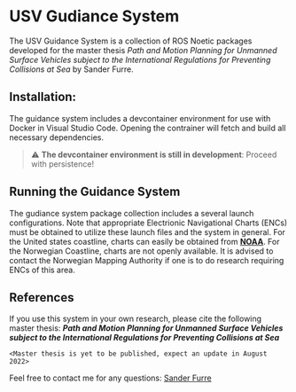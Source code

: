 # USV Gudiance System
The USV Guidance System is a collection of ROS Noetic packages developed for the master thesis <em>Path and Motion Planning for Unmanned Surface Vehicles subject to the International Regulations for Preventing Collisions at Sea</em> by Sander Furre.



## Installation:
The guidance system includes a devcontainer environment for use with Docker in Visual Studio Code. Opening the contrainer will fetch and build all necessary dependencies.
> :warning: **The devcontainer environment is still in development**: Proceed with persistence!

## Running the Guidance System
The gudiance system package collection includes a several launch configurations. Note that appropriate Electrionic Navigational Charts (ENCs) must be obtained to utilize these launch files and the system in general. For the United states coastline, charts can easily be obtained from **[NOAA](https://charts.noaa.gov/InteractiveCatalog/nrnc.shtml)**. For the Norwegian Coastline, charts are not openly available. It is advised to contact the Norwegian Mapping Authority if one is to do research requiring ENCs of this area.

## References
If you use this system in your own research, please cite the following master thesis:
***Path and Motion Planning for Unmanned Surface Vehicles subject to the International Regulations for Preventing Collisions at Sea***
```
<Master thesis is yet to be published, expect an update in August 2022>
```

Feel free to contact me for any questions:
[Sander Furre](mailto:sanderfu@stud.ntnu.no)

